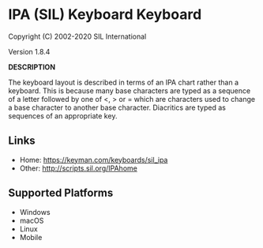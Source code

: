 IPA (SIL) Keyboard Keyboard
=====================

Copyright (C) 2002-2020 SIL International

Version 1.8.4

__DESCRIPTION__

The keyboard layout is described in terms of an IPA chart 
rather than a keyboard. This is because many base 
characters are typed as a sequence of a letter followed 
by one of <, > or = which are characters used to change 
a base character to another base character. Diacritics are 
typed as sequences of an appropriate key. 

Links
-----
 * Home: https://keyman.com/keyboards/sil_ipa
 * Other: http://scripts.sil.org/IPAhome

Supported Platforms
-------------------
 * Windows
 * macOS
 * Linux
 * Mobile
 
  